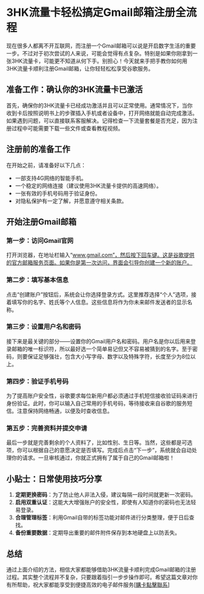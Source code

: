 # 3HK流量卡轻松搞定Gmail邮箱注册全流程

现在很多人都离不开互联网，而注册一个Gmail邮箱可以说是开启数字生活的重要一步。不过对于初次尝试的人来说，可能会觉得有点复杂。特别是如果你刚拿到一张3HK流量卡，可能更不知道从何下手。别担心！今天就来手把手教你如何用3HK流量卡顺利注册Gmail邮箱，让你轻轻松松享受谷歌服务。

## 准备工作：确认你的3HK流量卡已激活

首先，确保你的3HK流量卡已经成功激活并且可以正常使用。通常情况下，当你收到卡后按照说明书上的步骤插入手机或者设备中，打开网络就能自动完成激活。如果遇到问题，可以直接联系客服解决。记得检查一下流量套餐是否充足，因为注册过程中可能需要下载一些文件或查看教程视频。

## 注册前的准备工作

在开始之前，请准备好以下几点：
- 一部支持4G网络的智能手机。
- 一个稳定的网络连接（建议使用3HK流量卡提供的高速网络）。
- 一张有效的手机号码用于验证身份。
- 对隐私保护有一定了解，并愿意遵守相关条款。

## 开始注册Gmail邮箱

### 第一步：访问Gmail官网

打开浏览器，在地址栏输入“www.gmail.com”，然后按下回车键。这是谷歌提供的官方邮箱服务页面。如果你是第一次访问，界面会引导你创建一个新的账户。

### 第二步：填写基本信息

点击“创建账户”按钮后，系统会让你选择登录方式。这里推荐选择“个人”选项，接着填写你的名字、姓氏等个人信息。这些信息将作为你未来邮件发送者的显示名称。

### 第三步：设置用户名和密码

接下来是最关键的部分——设置你的Gmail用户名和密码。用户名是你以后用来登录邮箱的唯一标识符，所以最好选一个简单易记但又不容易被猜到的名字。至于密码，则要保证足够强壮，包含大小写字母、数字以及特殊字符，长度至少为8位以上。

### 第四步：验证手机号码

为了提高账户安全性，谷歌要求每位新用户都必须通过手机短信接收验证码来进行身份验证。此时，你可以输入自己常用的手机号码，等待接收来自谷歌的服务短信。注意保持网络畅通，以便及时查收信息。

### 第五步：完善资料并提交申请

最后一步就是完善剩余的个人资料了，比如性别、生日等。当然，这些都是可选项，你可以根据自己的意愿决定是否填写。完成后点击“下一步”，系统就会自动处理你的请求。一旦审核通过，你就正式拥有了属于自己的Gmail邮箱啦！

## 小贴士：日常使用技巧分享

1. **定期更换密码**：为了防止他人非法入侵，建议每隔一段时间就更新一次密码。
2. **启用双重认证**：这能大大增强账户的安全性，即使有人知道你的密码也无法轻易登录。
3. **合理管理标签**：利用Gmail自带的标签功能对邮件进行分类整理，便于日后查找。
4. **备份重要数据**：定期导出重要的邮件附件保存到本地硬盘上以防丢失。

## 总结

通过上面介绍的方法，相信大家都能够借助3HK流量卡顺利完成Gmail邮箱的注册过程。其实整个流程并不复杂，只要跟着指引一步步操作即可。希望这篇文章对你有所帮助，祝大家都能享受到便捷高效的电子邮件服务[[購卡點擊聯系](https://t.me/s/esim1088)]